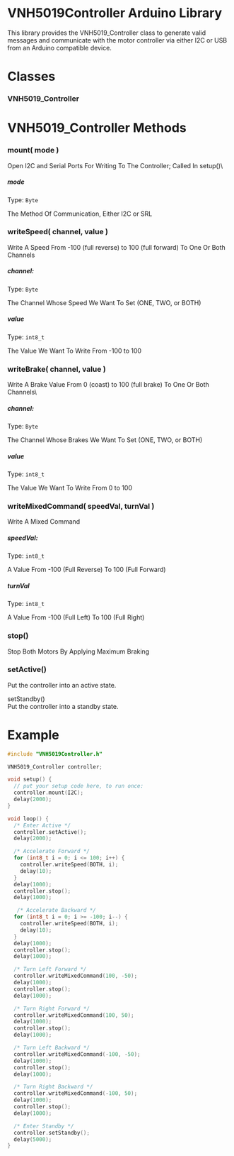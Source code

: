 # VNH5019Controller Arduino Library
This library provides the VNH5019_Controller class to generate valid messages and communicate with the
motor controller via either I2C or USB from an Arduino compatible device.

# Classes
### VNH5019_Controller

# VNH5019_Controller Methods
### mount( mode )
Open I2C and Serial Ports For Writing To The Controller; Called In setup()\
##### mode

Type: `Byte`  

The Method Of Communication, Either I2C or SRL  

### writeSpeed( channel, value )
Write A Speed From -100 (full reverse) to 100 (full forward) To One Or Both Channels  
##### channel: 

Type: `Byte`  

The Channel Whose Speed We Want To Set (ONE, TWO, or BOTH)  

##### value 

Type: `int8_t`  

The Value We Want To Write From -100 to 100  

### writeBrake( channel, value )
Write A Brake Value From 0 (coast) to 100 (full brake) To One Or Both Channels\
##### channel: 

Type: `Byte`  

The Channel Whose Brakes We Want To Set (ONE, TWO, or BOTH)  

##### value 

Type: `int8_t`  

The Value We Want To Write From 0 to 100  

### writeMixedCommand( speedVal, turnVal )
Write A Mixed Command  
##### speedVal: 

Type: `int8_t`  

A Value From -100 (Full Reverse) To 100 (Full Forward)  

##### turnVal 

Type: `int8_t`  

A Value From -100 (Full Left) To 100 (Full Right)  

### stop()  
Stop Both Motors By Applying Maximum Braking

### setActive()  
Put the controller into an active state.  

setStandby()  
Put the controller into a standby state.  

# Example
```cpp
#include "VNH5019Controller.h"

VNH5019_Controller controller;

void setup() {
  // put your setup code here, to run once:
  controller.mount(I2C);
  delay(2000);
}

void loop() {
  /* Enter Active */
  controller.setActive();
  delay(2000);

  /* Accelerate Forward */
  for (int8_t i = 0; i <= 100; i++) {
    controller.writeSpeed(BOTH, i);
    delay(10);
  }
  delay(1000);
  controller.stop();
  delay(1000);

   /* Accelerate Backward */
  for (int8_t i = 0; i >= -100; i--) {
    controller.writeSpeed(BOTH, i);
    delay(10);
  }
  delay(1000);
  controller.stop();
  delay(1000);

  /* Turn Left Forward */
  controller.writeMixedCommand(100, -50);
  delay(1000);
  controller.stop();
  delay(1000);

  /* Turn Right Forward */
  controller.writeMixedCommand(100, 50);
  delay(1000);
  controller.stop();
  delay(1000);

  /* Turn Left Backward */
  controller.writeMixedCommand(-100, -50);
  delay(1000);
  controller.stop();
  delay(1000);

  /* Turn Right Backward */
  controller.writeMixedCommand(-100, 50);
  delay(1000);
  controller.stop();
  delay(1000);

  /* Enter Standby */
  controller.setStandby();
  delay(5000);
}
```
